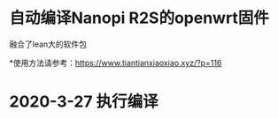 # 自动编译Nanopi R2S的openwrt固件

融合了lean大的软件包
  
*使用方法请参考：https://www.tiantianxiaoxiao.xyz/?p=116

# 2020-3-27 执行编译
